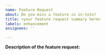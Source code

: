 ```yaml
---
name: Feature Request
about: Do you miss a feature in in-toto?
title: <your feature request summary here>
labels: enhancement
assignees: ''

---
```


**Description of the feature request:**

